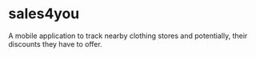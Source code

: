 # sales4you
A mobile application to track nearby clothing stores and potentially, their discounts they have to offer.
